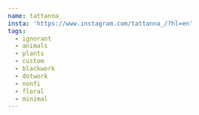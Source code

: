 ```yaml
---
name: tattanna_
insta: 'https://www.instagram.com/tattanna_/?hl=en'
tags:
  - ignorant
  - animals
  - plants
  - custom
  - blackwork
  - dotwork
  - nonfi
  - floral
  - minimal
---
```


